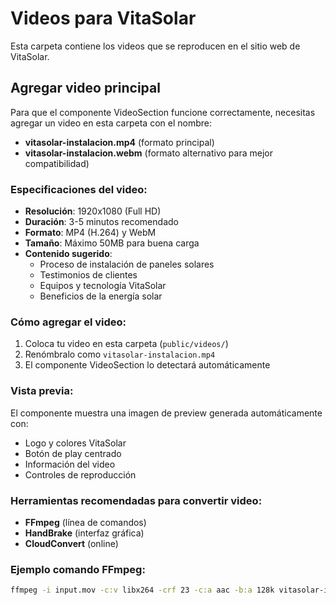 # Videos para VitaSolar

Esta carpeta contiene los videos que se reproducen en el sitio web de VitaSolar.

## Agregar video principal

Para que el componente VideoSection funcione correctamente, necesitas agregar un video en esta carpeta con el nombre:

- **vitasolar-instalacion.mp4** (formato principal)
- **vitasolar-instalacion.webm** (formato alternativo para mejor compatibilidad)

### Especificaciones del video:

- **Resolución**: 1920x1080 (Full HD)
- **Duración**: 3-5 minutos recomendado
- **Formato**: MP4 (H.264) y WebM
- **Tamaño**: Máximo 50MB para buena carga
- **Contenido sugerido**:
  - Proceso de instalación de paneles solares
  - Testimonios de clientes
  - Equipos y tecnología VitaSolar
  - Beneficios de la energía solar

### Cómo agregar el video:

1. Coloca tu video en esta carpeta (`public/videos/`)
2. Renómbralo como `vitasolar-instalacion.mp4`
3. El componente VideoSection lo detectará automáticamente

### Vista previa:

El componente muestra una imagen de preview generada automáticamente con:
- Logo y colores VitaSolar
- Botón de play centrado
- Información del video
- Controles de reproducción

### Herramientas recomendadas para convertir video:

- **FFmpeg** (línea de comandos)
- **HandBrake** (interfaz gráfica)
- **CloudConvert** (online)

### Ejemplo comando FFmpeg:
```bash
ffmpeg -i input.mov -c:v libx264 -crf 23 -c:a aac -b:a 128k vitasolar-instalacion.mp4
``` 